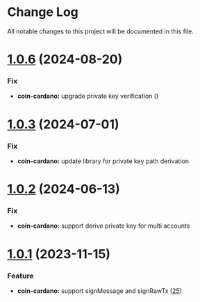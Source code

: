 
# Change Log

All notable changes to this project will be documented in this file.

# [1.0.6](https://github.com/okx/js-wallet-sdk) (2024-08-20)

### Fix

- **coin-cardano:** upgrade private key verification ([](https://github.com/okx/js-wallet-sdk))


# [1.0.3](https://github.com/okx/js-wallet-sdk) (2024-07-01)

### Fix

- **coin-cardano:** update library for private key path derivation

# [1.0.2](https://github.com/okx/js-wallet-sdk) (2024-06-13)

### Fix

- **coin-cardano:** support derive private key for multi accounts


# [1.0.1](https://github.com/okx/js-wallet-sdk) (2023-11-15)

### Feature

- **coin-cardano:** support signMessage and signRawTx ([25](https://github.com/okx/js-wallet-sdk/pull/25))

